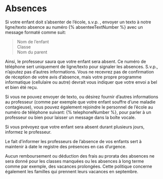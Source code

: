 ﻿# Absences

Si votre enfant doit s’absenter de l’école, s.v.p. , envoyer un texto à notre ligne/texto absence au numéro {% absenteeTextNumber %} avec un message formaté comme suit:

> Nom de l’enfant  
> Classe  
> Nom du parent

Ainsi, le professeur saura que votre enfant sera absent. Ce numéro de téléphone sert uniquement de ligne/texto pour signaler les absences. S.v.p., n’ajoutez pas d’autres informations. Vous ne recevrez pas de confirmation de réception de votre avis d’absence, mais votre propre programme informatique (cellulaire ou autre) devrait vous indiquer que votre envoi a bel et bien été reçu.

Si vous ne pouvez envoyer de texto, ou désirez fournir d’autres informations au professeur (comme par exemple que votre enfant souffre d’une maladie contagieuse), vous pouvez également rejoindre le personnel de l’école au numéro de téléphone suivant: {% telephoneNumber %}, pour parler à un professeur ou bien pour laisser un message dans la boîte vocale.

Si vous prévoyez que votre enfant sera absent durant plusieurs jours, informez le professeur.

<!--infoBox-->
Le fait d’informer les professeurs de l’absence de vos enfants sert à maintenir à date le registre des présences en cas d’urgence.
<!--/infoBox-->

Aucun remboursement ou déduction des frais au prorata des absences ne sera donné pour les classes manquées ou les absences à long terme comme par exemple, des vacances prolongées. Cette politique concerne également les familles qui prennent leurs vacances en septembre.